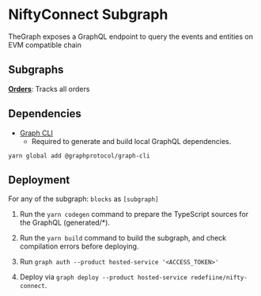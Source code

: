 # NiftyConnect Subgraph

TheGraph exposes a GraphQL endpoint to query the events and entities on EVM compatible chain

## Subgraphs

**[Orders](https://thegraph.com/hosted-service/subgraph/redefiine/nifty-connect)**: Tracks all orders

## Dependencies

- [Graph CLI](https://github.com/graphprotocol/graph-cli)
  - Required to generate and build local GraphQL dependencies.

```shell
yarn global add @graphprotocol/graph-cli
```

## Deployment

For any of the subgraph: `blocks` as `[subgraph]`

1. Run the `yarn codegen` command to prepare the TypeScript sources for the GraphQL (generated/\*).

2. Run the `yarn build` command to build the subgraph, and check compilation errors before deploying.

3. Run `graph auth --product hosted-service '<ACCESS_TOKEN>'`

4. Deploy via `graph deploy --product hosted-service redefiine/nifty-connect`.
